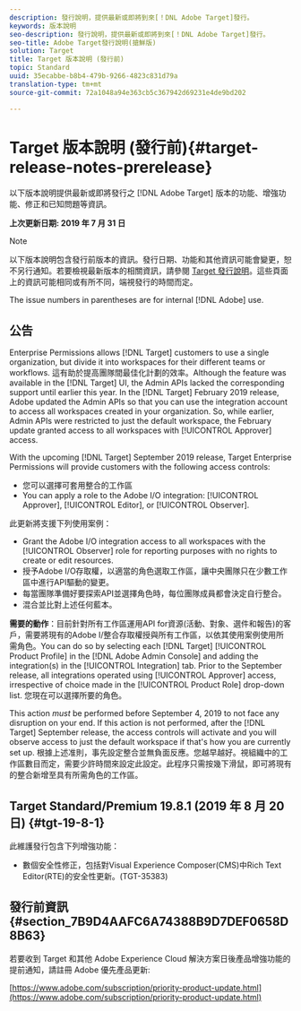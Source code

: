 ```yaml
---
description: 發行說明，提供最新或即將到來[！DNL Adobe Target]發行。
keywords: 版本說明
seo-description: 發行說明，提供最新或即將到來[！DNL Adobe Target]發行。
seo-title: Adobe Target發行說明(搶鮮版)
solution: Target
title: Target 版本說明 (發行前)
topic: Standard
uuid: 35ecabbe-b8b4-479b-9266-4823c831d79a
translation-type: tm+mt
source-git-commit: 72a1048a94e363cb5c367942d69231e4de9bd202

---
```



# Target 版本說明 (發行前){#target-release-notes-prerelease}

以下版本說明提供最新或即將發行之 [!DNL Adobe Target] 版本的功能、增強功能、修正和已知問題等資訊。

**上次更新日期: 2019 年 7 月 31 日**

>[!NOTE]
>
>以下版本說明包含發行前版本的資訊。發行日期、功能和其他資訊可能會變更，恕不另行通知。若要檢視最新版本的相關資訊，請參閱 [Target 發行說明](release-notes.md)。這些頁面上的資訊可能相同或有所不同，端視發行的時間而定。
>
>The issue numbers in parentheses are for internal [!DNL Adobe] use.

## 公告

Enterprise Permissions allows [!DNL Target] customers to use a single organization, but divide it into workspaces for their different teams or workflows. 這有助於提高團隊間最佳化計劃的效率。Although the feature was available in the [!DNL Target] UI, the Admin APIs lacked the corresponding support until earlier this year. In the [!DNL Target] February 2019 release, Adobe updated the Admin APIs so that you can use the integration account to access all workspaces created in your organization. So, while earlier, Admin APIs were restricted to just the default workspace, the February update granted access to all workspaces with [!UICONTROL Approver] access.

With the upcoming [!DNL Target] September 2019 release, Target Enterprise Permissions will provide customers with the following access controls:

* 您可以選擇可套用整合的工作區
* You can apply a role to the Adobe I/O integration: [!UICONTROL Approver], [!UICONTROL Editor], or [!UICONTROL Observer].

此更新將支援下列使用案例：

* Grant the Adobe I/O integration access to all workspaces with the [!UICONTROL Observer] role for reporting purposes with no rights to create or edit resources.
* 授予Adobe I/O存取權，以適當的角色選取工作區，讓中央團隊只在少數工作區中進行API驅動的變更。
* 每當團隊準備好要探索API並選擇角色時，每位團隊成員都會決定自行整合。
* 混合並比對上述任何藍本。

**需要的動作**：目前針對所有工作區運用API for資源(活動、對象、選件和報告)的客戶，需要將現有的Adobe I/整合存取權授與所有工作區，以依其使用案例使用所需角色。You can do so by selecting each [!DNL Target] [!UICONTROL Product Profile] in the [!DNL Adobe Admin Console] and adding the integration(s) in the [!UICONTROL Integration] tab. Prior to the September release, all integrations operated using [!UICONTROL Approver] access, irrespective of choice made in the [!UICONTROL Product Role] drop-down list. 您現在可以選擇所要的角色。

This action *must* be performed before September 4, 2019 to not face any disruption on your end. If this action is not performed, after the [!DNL Target] September release, the access controls will activate and you will observe access to just the default workspace if that's how you are currently set up. 根據上述准則，事先設定整合並無負面反應。您越早越好。視組織中的工作區數目而定，需要少許時間來設定此設定。此程序只需按幾下滑鼠，即可將現有的整合新增至具有所需角色的工作區。

## Target Standard/Premium 19.8.1 (2019 年 8 月 20 日) {#tgt-19-8-1}

此維護發行包含下列增強功能：

* 數個安全性修正，包括對Visual Experience Composer(CMS)中Rich Text Editor(RTE)的安全性更新。(TGT-35383)

## 發行前資訊 {#section_7B9D4AAFC6A74388B9D7DEF0658D8B63}

若要收到 Target 和其他 Adobe Experience Cloud 解決方案日後產品增強功能的提前通知，請註冊 Adobe 優先產品更新:

[https://www.adobe.com/subscription/priority-product-update.html](https://www.adobe.com/subscription/priority-product-update.html)
